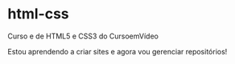 # html-css
 Curso e de HTML5 e CSS3 do CursoemVídeo

 Estou aprendendo a criar sites e agora vou gerenciar repositórios!
